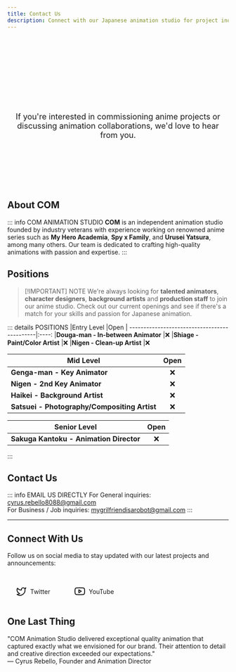 ```yaml
---
title: Contact Us
description: Connect with our Japanese animation studio for project inquiries, collaboration opportunities, or animation services
---
```


<div class="vp-hero">
  <div class="vp-hero-content">
    <h1 class="vp-hero-title">Get in Touch</h1>
    <p class="vp-hero-description">If you're interested in commissioning anime projects or discussing animation collaborations, we'd love to hear from you.</p>
  </div>
</div>

<AnimatedSection :delay="0.3" :from-y="30">

## About COM

::: info COM ANIMATION STUDIO
**COM** is an independent animation studio founded by industry veterans with experience working on renowned anime series such as **My Hero Academia**, **Spy x Family**, and **Urusei Yatsura**, among many others. Our team is dedicated to crafting high-quality animations with passion and expertise.
:::

## Positions

> [!IMPORTANT] NOTE
> We're always looking for **talented animators**, **character designers**, **background artists** and **production staff** to join our anime studio. Check out our current openings and see if there's a match for your skills and passion for Japanese animation.

::: details POSITIONS
|Entry Level                                   |Open
| ---------------------------------------------|:----:
|**Douga-man - In-between Animator**           |❌
|**Shiage - Paint/Color Artist**               |❌
|**Nigen - Clean-up Artist**                   |❌

|Mid Level                                     |Open
|----------------------------------------------|:----:
|**Genga-man - Key Animator**                  |❌
|**Nigen - 2nd Key Animator**                  |❌
|**Haikei - Background Artist**                |❌
|**Satsuei - Photography/Compositing Artist**  |❌

|Senior Level                                  |Open
|----------------------------------------------|:----:
|**Sakuga Kantoku - Animation Director**       |❌
:::

</AnimatedSection>

## Contact Us

::: info EMAIL US DIRECTLY
For General inquiries: [cyrus.rebello8088@gmail.com](mailto:cyrus.rebello8088@gmail.com)<br>
For Business / Job inquiries: [mygrilfriendisarobot@gmail.com](mail:tomygrilfriendisarobot@gmail.com)
:::

---

## Connect With Us

Follow us on social media to stay updated with our latest projects and announcements:

<div class="social-links">
  <a href="https://x.com/COM_Animation" target="_blank" class="social-link twitter">
    <svg xmlns="http://www.w3.org/2000/svg" width="24" height="24" viewBox="0 0 24 24" fill="none" stroke="currentColor" stroke-width="2" stroke-linecap="round" stroke-linejoin="round"><path d="M22 4s-.7 2.1-2 3.4c1.6 10-9.4 17.3-18 11.6 2.2.1 4.4-.6 6-2C3 15.5.5 9.6 3 5c2.2 2.6 5.6 4.1 9 4-.9-4.2 4-6.6 7-3.8 1.1 0 3-1.2 3-1.2z"></path></svg>
    <span>Twitter</span>
  </a>
  <a href="https://www.youtube.com/@COM-Project" target="_blank" class="social-link youtube">
    <svg xmlns="http://www.w3.org/2000/svg" width="24" height="24" viewBox="0 0 24 24" fill="none" stroke="currentColor" stroke-width="2" stroke-linecap="round" stroke-linejoin="round"><path d="M22.54 6.42a2.78 2.78 0 0 0-1.94-2C18.88 4 12 4 12 4s-6.88 0-8.6.46a2.78 2.78 0 0 0-1.94 2A29 29 0 0 0 1 11.75a29 29 0 0 0 .46 5.33A2.78 2.78 0 0 0 3.4 19c1.72.46 8.6.46 8.6.46s6.88 0 8.6-.46a2.78 2.78 0 0 0 1.94-2 29 29 0 0 0 .46-5.25 29 29 0 0 0-.46-5.33z"></path><polygon points="9.75 15.02 15.5 11.75 9.75 8.48 9.75 15.02"></polygon></svg>
    <span>YouTube</span>
  </a>
</div>

## One Last Thing

<div class="testimonial-quote">
"COM Animation Studio delivered exceptional quality animation that captured exactly what we envisioned for our brand. Their attention to detail and creative direction exceeded our expectations."
<br>— Cyrus Rebello, Founder and Animation Director
</div>

<style scoped>
.vp-hero {
  padding: 64px 24px;
  margin: -24px -24px 48px;
  background: linear-gradient(to right, var(--vp-c-bg), var(--vp-c-bg-soft));
  border-bottom: 1px solid var(--vp-c-divider);
  text-align: center;
}

.vp-hero-title {
  font-size: 40px;
  font-weight: 700;
  background: linear-gradient(120deg, var(--vp-c-brand) 30%, var(--vp-c-brand-light));
  -webkit-background-clip: text;
  -webkit-text-fill-color: transparent;
  background-clip: text;
  color: transparent;
}

.vp-hero-description {
  max-width: 640px;
  margin: 24px auto;
  font-size: 18px;
  color: var(--vp-c-text-2);
}

.social-links {
  display: flex;
  flex-wrap: wrap;
  gap: 16px;
  margin: 32px 0;
}

.social-link {
  display: flex;
  align-items: center;
  gap: 8px;
  padding: 12px 20px;
  border-radius: 8px;
  text-decoration: none;
  color: var(--vp-c-text-1);
  background-color: var(--vp-c-bg-soft);
  transition: all 0.2s ease;
}

.social-link:hover {
  transform: translateY(-2px);
  background-color: var(--vp-c-bg-mute);
  color: var(--vp-c-brand);
}

.social-link svg {
  transition: all 0.2s ease;
}

.social-link:hover svg {
  stroke: var(--vp-c-brand);
}

/* Mobile responsive adjustments */
@media (max-width: 640px) {
  .social-links {
    justify-content: center;
  }

  .social-link {
    padding: 10px 16px;
    font-size: 14px;
  }
}
</style>
